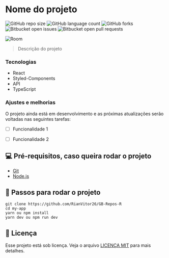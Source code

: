 # Nome do projeto

![GitHub repo size](https://img.shields.io/github/repo-size/RianVitor26/Readme-Template?style=for-the-badge)
![GitHub language count](https://img.shields.io/github/languages/count/RianVitor26/Readme-Template?style=for-the-badge)
![GitHub forks](https://img.shields.io/github/forks/RianVitor26/Readme-Template?style=for-the-badge)
![Bitbucket open issues](https://img.shields.io/bitbucket/issues/RianVitor26/Readme-Template?style=for-the-badge)
![Bitbucket open pull requests](https://img.shields.io/bitbucket/pr-raw/RianVitor26/Readme-Template?style=for-the-badge)

![Room](https://user-images.githubusercontent.com/77061521/205424887-309c70f9-b631-4d56-a54d-af7983658660.jpg)

> Descrição do projeto

### Tecnologias
* React
* Styled-Components
* API
* TypeScript


### Ajustes e melhorias

O projeto ainda está em desenvolvimento e as próximas atualizações serão voltadas nas seguintes tarefas:

- [ ] Funcionalidade 1
- [ ] Funcionalidade 2


## 💻 Pré-requisitos, caso queira rodar o projeto
* [Git](https://git-scm.com/)
* [Node.js](https://nodejs.org/en/)

## 🚀 Passos para rodar o projeto
```
git clone https://github.com/RianVitor26/GB-Repos-R
cd my-app
yarn ou npm install
yarn dev ou npm run dev
```


## 📝 Licença

Esse projeto está sob licença. Veja o arquivo [LICENÇA MIT](https://github.com/RianVitor26/GB-Repos-R/blob/main/LICENCE.md) para mais detalhes.
